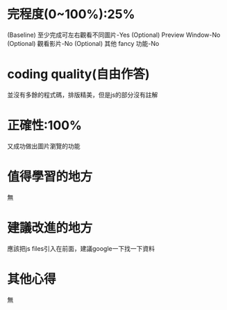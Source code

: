 # 完程度(0~100%):25%
(Baseline) 至少完成可左右觀看不同圖片-Yes
(Optional) Preview Window-No
(Optional) 觀看影片-No
(Optional) 其他 fancy 功能-No
# coding quality(自由作答)
並沒有多餘的程式碼，排版精美，但是js的部分沒有註解
# 正確性:100%
又成功做出圖片瀏覽的功能
# 值得學習的地方
無
# 建議改進的地方
應該把js files引入在</body>前面，建議google一下找一下資料
# 其他心得
無
